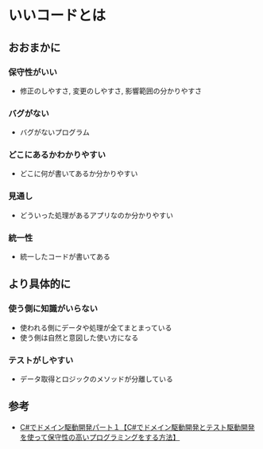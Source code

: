 # いいコードとは

## おおまかに

### 保守性がいい

- 修正のしやすさ, 変更のしやすさ, 影響範囲の分かりやすさ

### バグがない

- バグがないプログラム

### どこにあるかわかりやすい

- どこに何が書いてあるか分かりやすい

### 見通し

- どういった処理があるアプリなのか分かりやすい

### 統一性

- 統一したコードが書いてある

## より具体的に

### 使う側に知識がいらない

- 使われる側にデータや処理が全てまとまっている
- 使う側は自然と意図した使い方になる

### テストがしやすい

- データ取得とロジックのメソッドが分離している

## 参考

- [C#でドメイン駆動開発パート１【C#でドメイン駆動開発とテスト駆動開発を使って保守性の高いプログラミングをする方法】](https://yayoi-kkjp.udemy.com/course/domain-1/)
